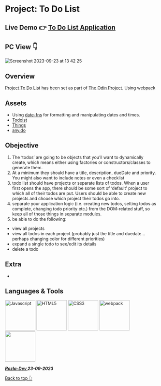 # Project: To Do List

## Live Demo 👉 <a href="https://curveservices.github.io/todo-list/" target="blank">To Do List Application</a>

## PC View 👇

![Screenshot 2023-09-23 at 13 42 25](https://github.com/curveservices/todo-list/assets/101556296/9c5c2fd5-34d8-41c2-8297-211f7f07ae36)

## Overview

<a href="https://www.theodinproject.com/lessons/node-path-javascript-todo-list" target="blank"> Project To Do List</a> has been set as part of <a href="https://www.theodinproject.com/" target="blank">The Odin Project</a>. Using webpack 

## Assets

- Using <a href="https://github.com/date-fns/date-fns">date-fns</a> for formatting and manipulating dates and times.
- <a href="https://todoist.com/">Todoist</a>
- <a href="https://culturedcode.com/things/">Things</a>
- <a href="https://www.any.do/">any.do</a>

## Obejective

1. The ‘todos’ are going to be objects that you’ll want to dynamically create, which means either using factories or constructors/classes to generate them.
2.  At a minimum they should have a title, description, dueDate and priority. You might also want to include notes or even a checklist
3. todo list should have projects or separate lists of todos. When a user first opens the app, there should be some sort of ‘default’ project to which all of their todos are put. Users should be able to create new projects and choose which project their todos go into.
4. separate your application logic (i.e. creating new todos, setting todos as complete, changing todo priority etc.) from the DOM-related stuff, so keep all of those things in separate modules.
5. be able to do the following:
- view all projects
- view all todos in each project (probably just the title and duedate… perhaps changing color for different priorities)
- expand a single todo to see/edit its details
- delete a todo


## Extra
-
## Languages & Tools

<a href="https://javascript.info/"><img width="100" alt="Javascript" src="https://cdn.jsdelivr.net/gh/devicons/devicon/icons/javascript/javascript-plain.svg" /></a> <a href="https://html.com/html5/"><img width="100" alt="HTML5" src="https://cdn.jsdelivr.net/gh/devicons/devicon/icons/html5/html5-plain-wordmark.svg" /></a> <a href="https://css3.com/"><img width="100" alt="CSS3" src="https://cdn.jsdelivr.net/gh/devicons/devicon/icons/css3/css3-plain-wordmark.svg" /></a> <a href="https://webpack.js.org/"><img width="100" alt="webpack" src="https://cdn.jsdelivr.net/gh/devicons/devicon/icons/webpack/webpack-original.svg" /></a> <img width="100" src="https://cdn.jsdelivr.net/gh/devicons/devicon/icons/git/git-original.svg" /> 
          


***<a href="https://twitter.com/Crypto_Rozla"> Rozla-Dev </a> 23-09-2023***


[Back to top 👆](#project)